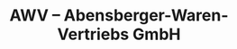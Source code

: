 ---
title: "AWV – Abensberger-Waren-Vertriebs GmbH"
url: /wellendingen/awv-abensberger-waren-vertriebs-gmbh/
shop: Wolle
---